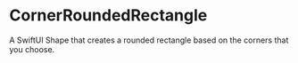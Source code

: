 # CornerRoundedRectangle
A SwiftUI Shape that creates a rounded rectangle based on the corners that you choose. 
